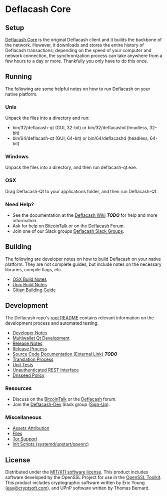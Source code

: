 Deflacash Core
=====================

Setup
---------------------
[Deflacash Core](http://deflacash.io/wallet) is the original Deflacash client and it builds the backbone of the network. However, it downloads and stores the entire history of Deflacash transactions; depending on the speed of your computer and network connection, the synchronization process can take anywhere from a few hours to a day or more. Thankfully you only have to do this once.

Running
---------------------
The following are some helpful notes on how to run Deflacash on your native platform.

### Unix

Unpack the files into a directory and run:

- bin/32/deflacash-qt (GUI, 32-bit) or bin/32/deflacashd (headless, 32-bit)
- bin/64/deflacash-qt (GUI, 64-bit) or bin/64/deflacashd (headless, 64-bit)

### Windows

Unpack the files into a directory, and then run deflacash-qt.exe.

### OSX

Drag Deflacash-Qt to your applications folder, and then run Deflacash-Qt.

### Need Help?

* See the documentation at the [Deflacash Wiki](https://en.bitcoin.it/wiki/Main_Page) ***TODO***
for help and more information.
* Ask for help on [BitcoinTalk](https://bitcointalk.org/index.php?topic=2186812.0) or on the [Deflacash Forum](http://forum.deflacash.io/).
* Join one of our Slack groups [Deflacash Slack Groups](https://deflacash.io/slack-logins/).

Building
---------------------
The following are developer notes on how to build Deflacash on your native platform. They are not complete guides, but include notes on the necessary libraries, compile flags, etc.

- [OSX Build Notes](build-osx.md)
- [Unix Build Notes](build-unix.md)
- [Gitian Building Guide](gitian-building.md)

Development
---------------------
The Deflacash repo's [root README](https://github.com/deflacashprojectproject/deflacash/blob/master/README.md) contains relevant information on the development process and automated testing.

- [Developer Notes](developer-notes.md)
- [Multiwallet Qt Development](multiwallet-qt.md)
- [Release Notes](release-notes.md)
- [Release Process](release-process.md)
- [Source Code Documentation (External Link)](https://dev.visucore.com/bitcoin/doxygen/) ***TODO***
- [Translation Process](translation_process.md)
- [Unit Tests](unit-tests.md)
- [Unauthenticated REST Interface](REST-interface.md)
- [Dnsseed Policy](dnsseed-policy.md)

### Resources

* Discuss on the [BitcoinTalk](https://bitcointalk.org/index.php?topic=2186812.0) or the [Deflacash](http://forum.deflacash.io/) forum.
* Join the [Deflacash-Dev](https://deflacash-dev.slack.com/) Slack group ([Sign-Up](https://deflacash.herokuapp.com/)).

### Miscellaneous
- [Assets Attribution](assets-attribution.md)
- [Files](files.md)
- [Tor Support](tor.md)
- [Init Scripts (systemd/upstart/openrc)](init.md)

License
---------------------
Distributed under the [MIT/X11 software license](http://www.opensource.org/licenses/mit-license.php).
This product includes software developed by the OpenSSL Project for use in the [OpenSSL Toolkit](https://www.openssl.org/). This product includes
cryptographic software written by Eric Young ([eay@cryptsoft.com](mailto:eay@cryptsoft.com)), and UPnP software written by Thomas Bernard.
